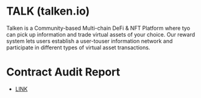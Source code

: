 # TALK (talken.io)

Talken is a Community-based Multi-chain DeFi & NFT Platform where tyo can pick up information and trade virtual assets of your choice. Our reward system lets users establish a user-touser information network and participate in different types of virtual asset transactions.

# Contract Audit Report

* [LINK](./audit_report/Talken_Smart_Contract_Audit_Report_TALK_v1.0.pdf)
